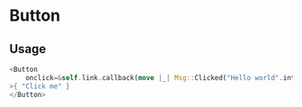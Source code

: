 # Button

## Usage
```rust
<Button 
    onclick=&self.link.callback(move |_| Msg::Clicked("Hello world".into()))
>{ "Click me" }
</Button> 
```